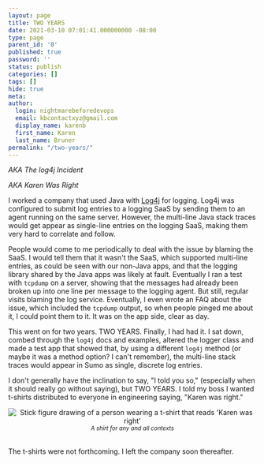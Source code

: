 ```yaml
---
layout: page
title: TWO YEARS
date: 2021-03-10 07:01:41.000000000 -08:00
type: page
parent_id: '0'
published: true
password: ''
status: publish
categories: []
tags: []
hide: true
meta:
author:
  login: nightmarebeforedevops
  email: kbcontactxyz@gmail.com
  display_name: karenb
  first_name: Karen
  last_name: Bruner
permalink: "/two-years/"
---
```


_AKA The log4j Incident_


_AKA Karen Was Right_


I worked a company that used Java with [Log4j](https://logging.apache.org/log4j/) for logging. Log4j was configured to submit log entries to a logging SaaS by sending them to an agent running on the same server. However, the multi-line Java stack traces would get appear as single-line entries on the logging SaaS, making them very hard to correlate and follow.


People would come to me periodically to deal with the issue by blaming the SaaS. I would tell them that it wasn't the SaaS, which supported multi-line entries, as could be seen with our non-Java apps, and that the logging library shared by the Java apps was likely at fault. Eventually I ran a test with `tcpdump` on a server, showing that the messages had already been broken up into one line per message to the logging agent. But still, regular visits blaming the log service. Eventually, I even wrote an FAQ about the issue, which included the `tcpdump` output, so when people pinged me about it, I could point them to it. It was on the app side, clear as day.


This went on for two years. TWO YEARS. Finally, I had had it. I sat down, combed through the `log4j` docs and examples, altered the logger class and made a test app that showed that, by using a different `log4j` method (or maybe it was a method option? I can't remember), the multi-line stack traces would appear in Sumo as single, discrete log entries.


I don't generally have the inclination to say, "I told you so," (especially when it should really go without saying), but TWO YEARS. I told my boss I wanted t-shirts distributed to everyone in engineering saying, "Karen was right."


<div align="center">
<img
src="{{ site.baseurl }}assets/images/2021/03/sketch1615358278475-01.png"
alt="Stick figure drawing of a person wearing a t-shirt that reads 'Karen was right'">
<br>
<i><small>
A shirt for any and all contexts
</small></i>
</div>
<br>


The t-shirts were not forthcoming. I left the company soon thereafter.


